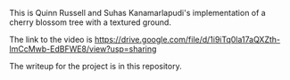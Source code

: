 This is Quinn Russell and Suhas Kanamarlapudi's implementation of a cherry blossom tree with a textured ground. 

The link to the video is https://drive.google.com/file/d/1i9iTq0la17aQXZth-lmCcMwb-EdBFWE8/view?usp=sharing

The writeup for the project is in this repository.